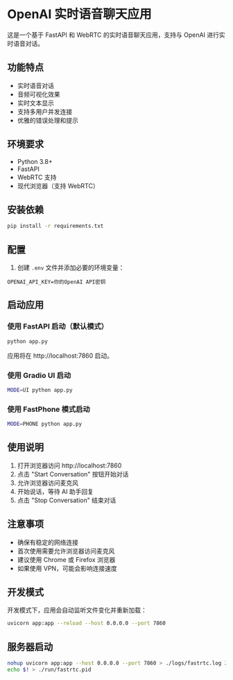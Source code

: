 # OpenAI 实时语音聊天应用

这是一个基于 FastAPI 和 WebRTC 的实时语音聊天应用，支持与 OpenAI 进行实时语音对话。

## 功能特点

- 实时语音对话
- 音频可视化效果
- 实时文本显示
- 支持多用户并发连接
- 优雅的错误处理和提示

## 环境要求

- Python 3.8+
- FastAPI
- WebRTC 支持
- 现代浏览器（支持 WebRTC）

## 安装依赖

```bash
pip install -r requirements.txt
```

## 配置

1. 创建 `.env` 文件并添加必要的环境变量：

```env
OPENAI_API_KEY=你的OpenAI API密钥
```

## 启动应用

### 使用 FastAPI 启动（默认模式）

```bash
python app.py
```

应用将在 http://localhost:7860 启动。

### 使用 Gradio UI 启动

```bash
MODE=UI python app.py
```

### 使用 FastPhone 模式启动

```bash
MODE=PHONE python app.py
```

## 使用说明

1. 打开浏览器访问 http://localhost:7860
2. 点击 "Start Conversation" 按钮开始对话
3. 允许浏览器访问麦克风
4. 开始说话，等待 AI 助手回复
5. 点击 "Stop Conversation" 结束对话

## 注意事项

- 确保有稳定的网络连接
- 首次使用需要允许浏览器访问麦克风
- 建议使用 Chrome 或 Firefox 浏览器
- 如果使用 VPN，可能会影响连接速度

## 开发模式

开发模式下，应用会自动监听文件变化并重新加载：

```bash
uvicorn app:app --reload --host 0.0.0.0 --port 7860
```

## 服务器启动

```bash
nohup uvicorn app:app --host 0.0.0.0 --port 7860 > ./logs/fastrtc.log 2>&1 &
echo $! > ./run/fastrtc.pid
```


